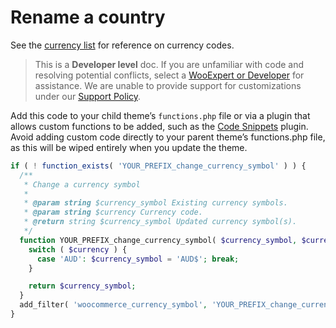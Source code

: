 # Rename a country

See the [currency list](https://woocommerce.github.io/code-reference/files/woocommerce-includes-wc-core-functions.html#source-view.475) for reference on currency codes.


> This is a **Developer level** doc. If you are unfamiliar with code and resolving potential conflicts, select a [WooExpert or Developer](https://woocommerce.com/customizations/) for assistance. We are unable to provide support for customizations under our [Support Policy](http://www.woocommerce.com/support-policy/).

Add this code to your child theme’s `functions.php` file or via a plugin that allows custom functions to be added, such as the [Code Snippets](https://wordpress.org/plugins/code-snippets/) plugin. Avoid adding custom code directly to your parent theme’s functions.php file, as this will be wiped entirely when you update the theme.

```php
if ( ! function_exists( 'YOUR_PREFIX_change_currency_symbol' ) ) {
  /**
   * Change a currency symbol
   * 
   * @param string $currency_symbol Existing currency symbols.
   * @param string $currency Currency code.
   * @return string $currency_symbol Updated currency symbol(s).
   */  
  function YOUR_PREFIX_change_currency_symbol( $currency_symbol, $currency ) {
    switch ( $currency ) {
      case 'AUD': $currency_symbol = 'AUD$'; break;
    }

    return $currency_symbol;       
  }
  add_filter( 'woocommerce_currency_symbol', 'YOUR_PREFIX_change_currency_symbol', 10, 2 );  
}
```
